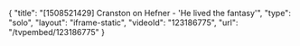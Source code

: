 {
    "title": "[1508521429] Cranston on Hefner - 'He lived the fantasy'",
    "type": "solo",
    "layout": "iframe-static",
    "videoId": "123186775",
    "url": "\/tvpembed\/123186775"
}